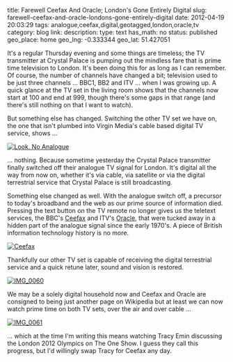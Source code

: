 title: Farewell Ceefax And Oracle; London's Gone Entirely Digital
slug: farewell-ceefax-and-oracle-londons-gone-entirely-digital
date: 2012-04-19 20:03:29
tags: analogue,ceefax,digital,geotagged,london,oracle,tv
category: blog
link: 
description: 
type: text
has_math: no
status: published
geo_place: home
geo_lng: -0.333344
geo_lat: 51.427051

It's a regular Thursday evening and some things are timeless; the TV transmitter at Crystal Palace is pumping out the mindless fare that is prime time television to London. It's been doing this for as long as I can remember. Of course, the number of channels have changed a bit; television used to be just three channels ... BBC1, BB2 and ITV ... when I was growing up. A quick glance at the TV set in the living room shows that the channels now start at 100 and end at 999, though there's some gaps in that range (and there's still nothing on that I want to watch).

But something else has changed. Switching the other TV set we have on, the one that isn't plumbed into Virgin Media's cable based digital TV service, shows ...

<!-- TEASER_END -->

[![](/wp-content/uploads/2012/04/IMG_0057-1024x764.jpg "Look. No Analogue")](/wp-content/uploads/2012/04/IMG_0057.jpg "/wp-content/uploads/2012/04/IMG_0057.jpg")

... nothing. Because sometime yesterday the Crystal Palace transmitter finally switched off their analogue TV signal for London. It's digital all the way from now on, whether it's via cable, via satellite or via the digital terrestrial service that Crystal Palace is still broadcasting.

Something else changed as well. With the analogue switch off, a precursor to today's broadband and the web as our prime source of information died. Pressing the text button on the TV remote no longer gives us the teletext services, the BBC's [Ceefax](http://en.wikipedia.org/wiki/Ceefax "http://en.wikipedia.org/wiki/Ceefax") and ITV's [Oracle](http://en.wikipedia.org/wiki/ORACLE_(teletext) "http://en.wikipedia.org/wiki/ORACLE_(teletext)"), that were tucked away in a hidden part of the analogue signal since the early 1970's. A piece of British information technology history is no more.

[![](/wp-content/uploads/2012/04/Ceefax.png "Ceefax")](http://en.wikipedia.org/wiki/Ceefax "http://en.wikipedia.org/wiki/Ceefax")

Thankfully our other TV set is capable of receiving the digital terrestrial service and a quick retune later, sound and vision is restored.

[![](/wp-content/uploads/2012/04/IMG_0060-1024x764.jpg "IMG_0060")](/wp-content/uploads/2012/04/IMG_0060.jpg "/wp-content/uploads/2012/04/IMG_0060.jpg")

We may be a solely digital household now and Ceefax and Oracle are consigned to being just another page on Wikipedia but at least we can now watch prime time on both TV sets, over the air and over cable ...

[![](/wp-content/uploads/2012/04/IMG_0061-1024x764.jpg "IMG_0061")](/wp-content/uploads/2012/04/IMG_0061.jpg "/wp-content/uploads/2012/04/IMG_0061.jpg")

... which at the time I'm writing this means watching Tracy Emin discussing the London 2012 Olympics on The One Show. I guess they call this progress, but I'd willingly swap Tracy for Ceefax any day.




